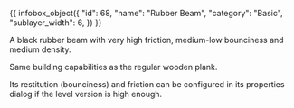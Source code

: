 {{ infobox_object({
	"id": 68,
	"name": "Rubber Beam",
	"category": "Basic",
	"sublayer_width": 6,
}) }}

A black rubber beam with very high friction, medium-low bounciness and medium density.

Same building capabilities as the regular wooden plank.

Its restitution (bounciness) and friction can be configured in its properties dialog if the level version is high enough.